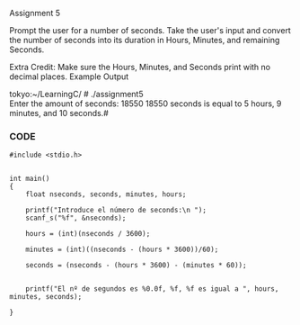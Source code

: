 Assignment 5

Prompt the user for a number of seconds. Take the user's input and convert the number of seconds into its duration in Hours, Minutes, and remaining Seconds.

Extra Credit: Make sure the Hours, Minutes, and Seconds print with no decimal places.
Example Output

tokyo:~/LearningC/ # ./assignment5                                        
Enter the amount of seconds: 18550
18550 seconds is equal to 5 hours, 9 minutes, and 10 seconds.#

### CODE


```
#include <stdio.h>


int main()
{
	float nseconds, seconds, minutes, hours;

	printf("Introduce el número de seconds:\n ");
	scanf_s("%f", &nseconds);

	hours = (int)(nseconds / 3600);

	minutes = (int)((nseconds - (hours * 3600))/60);

	seconds = (nseconds - (hours * 3600) - (minutes * 60));


	printf("El nº de segundos es %0.0f, %f, %f es igual a ", hours, minutes, seconds);
	
}
```

